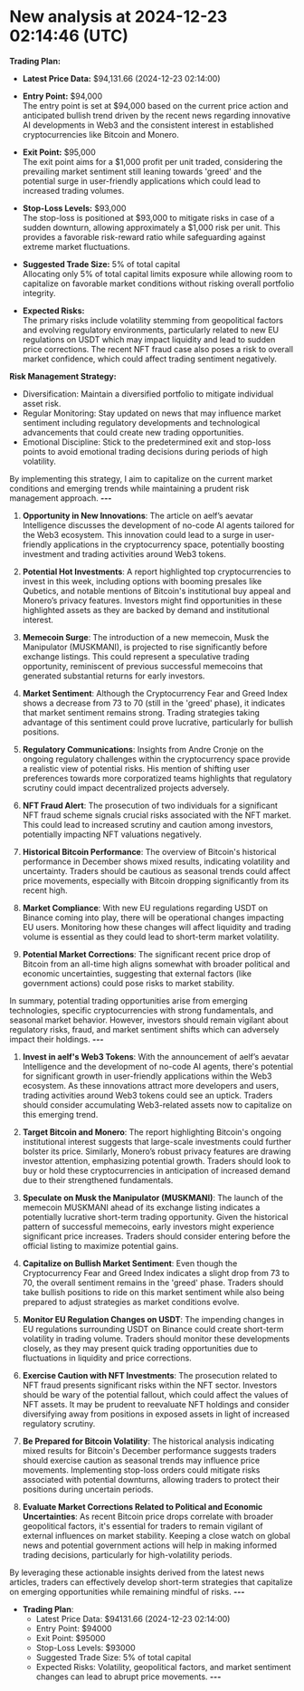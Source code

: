 # New analysis at 2024-12-23 02:14:46 (UTC)

**Trading Plan:**

- **Latest Price Data:** $94,131.66 (2024-12-23 02:14:00)
  
- **Entry Point:** $94,000  
  The entry point is set at $94,000 based on the current price action and anticipated bullish trend driven by the recent news regarding innovative AI developments in Web3 and the consistent interest in established cryptocurrencies like Bitcoin and Monero. 

- **Exit Point:** $95,000  
  The exit point aims for a $1,000 profit per unit traded, considering the prevailing market sentiment still leaning towards 'greed' and the potential surge in user-friendly applications which could lead to increased trading volumes.

- **Stop-Loss Levels:** $93,000  
  The stop-loss is positioned at $93,000 to mitigate risks in case of a sudden downturn, allowing approximately a $1,000 risk per unit. This provides a favorable risk-reward ratio while safeguarding against extreme market fluctuations.

- **Suggested Trade Size:** 5% of total capital  
  Allocating only 5% of total capital limits exposure while allowing room to capitalize on favorable market conditions without risking overall portfolio integrity.

- **Expected Risks:**  
  The primary risks include volatility stemming from geopolitical factors and evolving regulatory environments, particularly related to new EU regulations on USDT which may impact liquidity and lead to sudden price corrections. The recent NFT fraud case also poses a risk to overall market confidence, which could affect trading sentiment negatively.

**Risk Management Strategy:**  
- Diversification: Maintain a diversified portfolio to mitigate individual asset risk.  
- Regular Monitoring: Stay updated on news that may influence market sentiment including regulatory developments and technological advancements that could create new trading opportunities.  
- Emotional Discipline: Stick to the predetermined exit and stop-loss points to avoid emotional trading decisions during periods of high volatility.

By implementing this strategy, I aim to capitalize on the current market conditions and emerging trends while maintaining a prudent risk management approach.
___---___

1. **Opportunity in New Innovations**: The article on aelf’s aevatar Intelligence discusses the development of no-code AI agents tailored for the Web3 ecosystem. This innovation could lead to a surge in user-friendly applications in the cryptocurrency space, potentially boosting investment and trading activities around Web3 tokens.

2. **Potential Hot Investments**: A report highlighted top cryptocurrencies to invest in this week, including options with booming presales like Qubetics, and notable mentions of Bitcoin's institutional buy appeal and Monero’s privacy features. Investors might find opportunities in these highlighted assets as they are backed by demand and institutional interest.

3. **Memecoin Surge**: The introduction of a new memecoin, Musk the Manipulator (MUSKMANI), is projected to rise significantly before exchange listings. This could represent a speculative trading opportunity, reminiscent of previous successful memecoins that generated substantial returns for early investors.

4. **Market Sentiment**: Although the Cryptocurrency Fear and Greed Index shows a decrease from 73 to 70 (still in the 'greed' phase), it indicates that market sentiment remains strong. Trading strategies taking advantage of this sentiment could prove lucrative, particularly for bullish positions.

5. **Regulatory Communications**: Insights from Andre Cronje on the ongoing regulatory challenges within the cryptocurrency space provide a realistic view of potential risks. His mention of shifting user preferences towards more corporatized teams highlights that regulatory scrutiny could impact decentralized projects adversely.

6. **NFT Fraud Alert**: The prosecution of two individuals for a significant NFT fraud scheme signals crucial risks associated with the NFT market. This could lead to increased scrutiny and caution among investors, potentially impacting NFT valuations negatively.

7. **Historical Bitcoin Performance**: The overview of Bitcoin's historical performance in December shows mixed results, indicating volatility and uncertainty. Traders should be cautious as seasonal trends could affect price movements, especially with Bitcoin dropping significantly from its recent high.

8. **Market Compliance**: With new EU regulations regarding USDT on Binance coming into play, there will be operational changes impacting EU users. Monitoring how these changes will affect liquidity and trading volume is essential as they could lead to short-term market volatility.

9. **Potential Market Corrections**: The significant recent price drop of Bitcoin from an all-time high aligns somewhat with broader political and economic uncertainties, suggesting that external factors (like government actions)
could pose risks to market stability.

In summary, potential trading opportunities arise from emerging technologies, specific cryptocurrencies with strong fundamentals, and seasonal market behavior. However, investors should remain vigilant about regulatory risks, fraud, and market sentiment shifts which can adversely impact their holdings.
___---___

1. **Invest in aelf's Web3 Tokens**: With the announcement of aelf’s aevatar Intelligence and the development of no-code AI agents, there's potential for significant growth in user-friendly applications within the Web3 ecosystem. As these innovations attract more developers and users, trading activities around Web3 tokens could see an uptick. Traders should consider accumulating Web3-related assets now to capitalize on this emerging trend.

2. **Target Bitcoin and Monero**: The report highlighting Bitcoin's ongoing institutional interest suggests that large-scale investments could further bolster its price. Similarly, Monero’s robust privacy features are drawing investor attention, emphasizing potential growth. Traders should look to buy or hold these cryptocurrencies in anticipation of increased demand due to their strengthened fundamentals.

3. **Speculate on Musk the Manipulator (MUSKMANI)**: The launch of the memecoin MUSKMANI ahead of its exchange listing indicates a potentially lucrative short-term trading opportunity. Given the historical pattern of successful memecoins, early investors might experience significant price increases. Traders should consider entering before the official listing to maximize potential gains.

4. **Capitalize on Bullish Market Sentiment**: Even though the Cryptocurrency Fear and Greed Index indicates a slight drop from 73 to 70, the overall sentiment remains in the 'greed' phase. Traders should take bullish positions to ride on this market sentiment while also being prepared to adjust strategies as market conditions evolve.

5. **Monitor EU Regulation Changes on USDT**: The impending changes in EU regulations surrounding USDT on Binance could create short-term volatility in trading volume. Traders should monitor these developments closely, as they may present quick trading opportunities due to fluctuations in liquidity and price corrections.

6. **Exercise Caution with NFT Investments**: The prosecution related to NFT fraud presents significant risks within the NFT sector. Investors should be wary of the potential fallout, which could affect the values of NFT assets. It may be prudent to reevaluate NFT holdings and consider diversifying away from positions in exposed assets in light of increased regulatory scrutiny.

7. **Be Prepared for Bitcoin Volatility**: The historical analysis indicating mixed results for Bitcoin's December performance suggests traders should exercise caution as seasonal trends may influence price movements. Implementing stop-loss orders could mitigate risks associated with potential downturns, allowing traders to protect their positions during uncertain periods.

8. **Evaluate Market Corrections Related to Political and Economic Uncertainties**: As recent Bitcoin price drops correlate with broader geopolitical factors, it's essential for traders to remain vigilant of external influences on market stability. Keeping a close watch on global news and potential government actions will help in making informed trading decisions, particularly for high-volatility periods.

By leveraging these actionable insights derived from the latest news articles, traders can effectively develop short-term strategies that capitalize on emerging opportunities while remaining mindful of risks.
___---___

- **Trading Plan**:
  - Latest Price Data: $94131.66 (2024-12-23 02:14:00)
  - Entry Point: $94000
  - Exit Point: $95000
  - Stop-Loss Levels: $93000
  - Suggested Trade Size: 5% of total capital
  - Expected Risks: Volatility, geopolitical factors, and market sentiment changes can lead to abrupt price movements.
___---___

